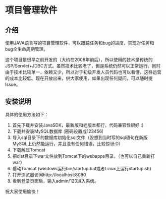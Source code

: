 项目管理软件
=====

## 介绍

使用JAVA语言写的项目管理软件，可以跟踪任务和bug的进度，实现对任务和bug全生命周期管理。

这个项目是很早之前开发的（大约在2008年前后），所以使用的技术是传统的JSP/Servlet+JDBC方式。虽然技术比较老了，但是系统仍然可以正常运行。同时由于技术比较单一，依赖又少，所以对于初级开发人员代码也可以看懂，这样运营的成本比较低。现在开放出来，供大家使用，如果出现任何疑问，可以随时提Issue。

## 安装说明

具体的使用方法如下：
1. 首先下载并安装JavaSDK，最新版和老版本都行，代码兼容性很好 :)
2. 下载并安装MySQL数据库 (密码设置成123456)
3. 导入sql目录下的数据库初始化sql文件（没想到当时写的sql语句在新版MySQL上仍然能运行，并且没有任何错误，比较惊讶:D)
4. 下载解压Tomcat
5. 把dist目录下war文件放到Tomcat下的webapps目录。（也可以自己重新打war）
6. 启动Tomcat (windows运行bin/startup.bat或者Linux上运行startup.sh)
7. 打开浏览器访问http://localhost:8080
8. 看到登录页面后，输入admin/123进入系统。

祝大家使用愉快！



